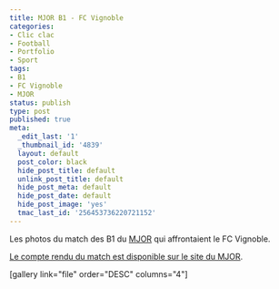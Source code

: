 ```yaml
---
title: MJOR B1 - FC Vignoble
categories:
- Clic clac
- Football
- Portfolio
- Sport
tags:
- B1
- FC Vignoble
- MJOR
status: publish
type: post
published: true
meta:
  _edit_last: '1'
  _thumbnail_id: '4839'
  layout: default
  post_color: black
  hide_post_title: default
  unlink_post_title: default
  hide_post_meta: default
  hide_post_date: default
  hide_post_image: 'yes'
  tmac_last_id: '256453736220721152'
---
```

Les photos du match des B1 du <a title="Le site du MJOR" href="https://www.mjor.ch">MJOR</a> qui affrontaient le FC Vignoble.

<!--more-->

<a title="compte rendu du match sur le site du MJOR" href="https://www.mjor.ch/fr/accueil/actualite/detail/article/match-champ-mjor-vignoble-6-2/">Le compte rendu du match est disponible sur le site du MJOR</a>.

[gallery link="file" order="DESC" columns="4"]
